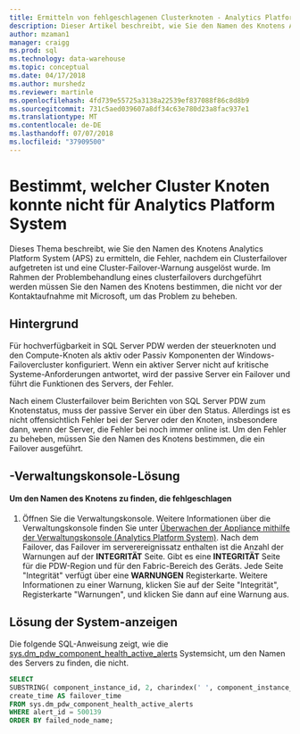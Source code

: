```yaml
---
title: Ermitteln von fehlgeschlagenen Clusterknoten - Analytics Platform System | Microsoft-Dokumentation
description: Dieser Artikel beschreibt, wie Sie den Namen des Knotens Analytics Platform System (APS) zu ermitteln, die Fehler, nachdem ein Clusterfailover aufgetreten ist und eine Cluster-Failover-Warnung ausgelöst wurde. Im Rahmen der Problembehandlung eines clusterfailovers durchgeführt werden müssen Sie den Namen des Knotens bestimmen, die nicht vor der Kontaktaufnahme mit Microsoft, um das Problem zu beheben.
author: mzaman1
manager: craigg
ms.prod: sql
ms.technology: data-warehouse
ms.topic: conceptual
ms.date: 04/17/2018
ms.author: murshedz
ms.reviewer: martinle
ms.openlocfilehash: 4fd739e55725a3138a22539ef837088f86c8d8b9
ms.sourcegitcommit: 731c5aed039607a8df34c63e780d23a8fac937e1
ms.translationtype: MT
ms.contentlocale: de-DE
ms.lasthandoff: 07/07/2018
ms.locfileid: "37909500"
---
```

# <a name="determine-which-cluster-node-failed-for-analytics-platform-system"></a>Bestimmt, welcher Cluster Knoten konnte nicht für Analytics Platform System
Dieses Thema beschreibt, wie Sie den Namen des Knotens Analytics Platform System (APS) zu ermitteln, die Fehler, nachdem ein Clusterfailover aufgetreten ist und eine Cluster-Failover-Warnung ausgelöst wurde. Im Rahmen der Problembehandlung eines clusterfailovers durchgeführt werden müssen Sie den Namen des Knotens bestimmen, die nicht vor der Kontaktaufnahme mit Microsoft, um das Problem zu beheben.  
  
## <a name="Background"></a>Hintergrund  
Für hochverfügbarkeit in SQL Server PDW werden der steuerknoten und den Compute-Knoten als aktiv oder Passiv Komponenten der Windows-Failovercluster konfiguriert. Wenn ein aktiver Server nicht auf kritische Systeme-Anforderungen antwortet, wird der passive Server ein Failover und führt die Funktionen des Servers, der Fehler.  
  
Nach einem Clusterfailover beim Berichten von SQL Server PDW zum Knotenstatus, muss der passive Server ein über den Status. Allerdings ist es nicht offensichtlich Fehler bei der Server oder den Knoten, insbesondere dann, wenn der Server, die Fehler bei noch immer online ist. Um den Fehler zu beheben, müssen Sie den Namen des Knotens bestimmen, die ein Failover ausgeführt.  
  
## <a name="AdminConsoleSolution"></a>-Verwaltungskonsole-Lösung  
  
#### <a name="to-find-the-name-of-the-node-that-failed"></a>Um den Namen des Knotens zu finden, die fehlgeschlagen  
  
1.  Öffnen Sie die Verwaltungskonsole. Weitere Informationen über die Verwaltungskonsole finden Sie unter [Überwachen der Appliance mithilfe der Verwaltungskonsole &#40;Analytics Platform System&#41;](monitor-the-appliance-by-using-the-admin-console.md). Nach dem Failover, das Failover im serverereignissatz enthalten ist die Anzahl der Warnungen auf der **INTEGRITÄT** Seite. Gibt es eine **INTEGRITÄT** Seite für die PDW-Region und für den Fabric-Bereich des Geräts. Jede Seite "Integrität" verfügt über eine **WARNUNGEN** Registerkarte. Weitere Informationen zu einer Warnung, klicken Sie auf der Seite "Integrität", Registerkarte "Warnungen", und klicken Sie dann auf eine Warnung aus.  
  
## <a name="SystemView"></a>Lösung der System-anzeigen  
Die folgende SQL-Anweisung zeigt, wie die [sys.dm_pdw_component_health_active_alerts](../relational-databases/system-dynamic-management-views/sys-dm-pdw-component-health-active-alerts-transact-sql.md) Systemsicht, um den Namen des Servers zu finden, die nicht.  
  
```sql  
SELECT  
SUBSTRING( component_instance_id, 2, charindex(' ', component_instance_id, 1)-2) AS failed_node_name,  
create_time AS failover_time  
FROM sys.dm_pdw_component_health_active_alerts  
WHERE alert_id = 500139  
ORDER BY failed_node_name;  
```  
  
